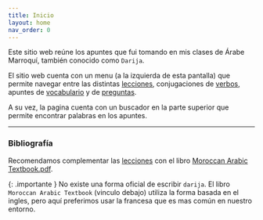 ```yaml
---
title: Inicio
layout: home
nav_order: 0
---
```


Este sitio web reúne los apuntes que fui tomando en mis clases de Árabe Marroquí, también conocido como `Darija`.

El sitio web cuenta con un menu (a la izquierda de esta pantalla) que permite navegar entre las distintas [lecciones](./apuntes/lecciones/index.md), conjugaciones de [verbos](./apuntes/verbos/index.md), apuntes de [vocabulario](./apuntes/vocabulario/index.md) y de [preguntas](./apuntes/preguntas/index.md).

A su vez, la pagina cuenta con un buscador en la parte superior que permite encontrar palabras en los apuntes.

---

### Bibliografía

Recomendamos complementar las [lecciones](./apuntes/lecciones/index.md) con el libro [Moroccan Arabic Textbook.pdf](https://raw.githubusercontent.com/gagdiez/darija/main/bibliografia/MoroccanArabicTextbook.pdf).

{: .importante }
No existe una forma oficial de escribir `darija`. El libro `Moroccan Arabic Textbook` (vinculo debajo) utiliza la forma basada en el ingles, pero aquí preferimos usar la francesa que es mas común en nuestro entorno.
